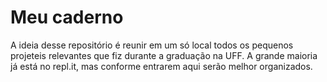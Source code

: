 # Meu caderno
A ideia desse repositório é reunir em um só local todos os pequenos projeteis relevantes que fiz durante a graduação na UFF. A grande maioria já está no repl.it, mas conforme entrarem aqui serão melhor organizados.
